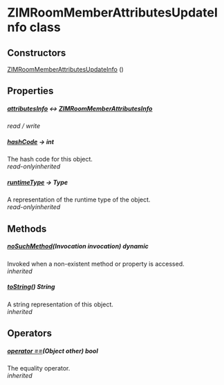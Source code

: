 


# ZIMRoomMemberAttributesUpdateInfo class













## Constructors

[ZIMRoomMemberAttributesUpdateInfo](../zego_uikit_prebuilt_live_audio_room/ZIMRoomMemberAttributesUpdateInfo/ZIMRoomMemberAttributesUpdateInfo.md) ()

   


## Properties

##### [attributesInfo](../zego_uikit_prebuilt_live_audio_room/ZIMRoomMemberAttributesUpdateInfo/attributesInfo.md) &#8596; [ZIMRoomMemberAttributesInfo](../zego_uikit_prebuilt_live_audio_room/ZIMRoomMemberAttributesInfo-class.md)



  
_<span class="feature">read / write</span>_



##### [hashCode](../zego_uikit_prebuilt_live_audio_room/ZIMRoomMemberAttributesUpdateInfo/hashCode.md) &#8594; int



The hash code for this object.  
_<span class="feature">read-only</span><span class="feature">inherited</span>_



##### [runtimeType](../zego_uikit_prebuilt_live_audio_room/ZIMRoomMemberAttributesUpdateInfo/runtimeType.md) &#8594; Type



A representation of the runtime type of the object.  
_<span class="feature">read-only</span><span class="feature">inherited</span>_





## Methods

##### [noSuchMethod](../zego_uikit_prebuilt_live_audio_room/ZIMRoomMemberAttributesUpdateInfo/noSuchMethod.md)(Invocation invocation) dynamic



Invoked when a non-existent method or property is accessed.  
_<span class="feature">inherited</span>_



##### [toString](../zego_uikit_prebuilt_live_audio_room/ZIMRoomMemberAttributesUpdateInfo/toString.md)() String



A string representation of this object.  
_<span class="feature">inherited</span>_





## Operators

##### [operator ==](../zego_uikit_prebuilt_live_audio_room/ZIMRoomMemberAttributesUpdateInfo/operator_equals.md)(Object other) bool



The equality operator.  
_<span class="feature">inherited</span>_















